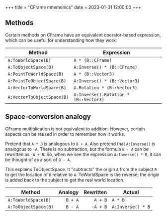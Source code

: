 +++
title = "CFrame mnemonics"
date = 2023-01-31 12:00:00
+++

## Methods
Certain methods on CFrame have an equivalent operator-based expression, which
can be useful for understanding how they work:

| Method                     | Expression                            |
|----------------------------|---------------------------------------|
| `A:ToWorldSpace(B)`        | `A * (B::CFrame)`                     |
| `A:ToObjectSpace(B)`       | `A:Inverse() * (B::CFrame)`           |
| `A:PointToWorldSpace(B)`   | `A * (B::Vector3)`                    |
| `A:PointToObjectSpace(B)`  | `A:Inverse() * (B::Vector3)`          |
| `A:VectorToWorldSpace(B)`  | `A.Rotation * (B::Vector3)`           |
| `A:VectorToObjectSpace(B)` | `A:Inverse().Rotation * (B::Vector3)` |

## Space-conversion analogy
CFrame multiplication is not equivalent to addition. However, certain aspects
can be reused in order to remember how it works.

Pretend that `A * B` is analogous to `B + A`. Also pretend that `A:Inverse()` is
analogous to `-A`. There is no subtraction, but the formula `B - A` can be
rewritten as `-A + B`. So, when we see the expression `A:Inverse() * B`, it can
be thought of as a sort of `B - A`.

This explains ToObjectSpace. It "subtracts" the origin `A` from the subject `B`
to get the location of `B` relative to `A`. ToWorldSpace is the reverse; the
origin is added back to the subject to get the real world location.

| Method               | Analogy | Rewritten | Actual            |
|----------------------|--------:|----------:|-------------------|
| `A:ToWorldSpace(B)`  | `B + A` |  `A + B`  | `A * B`           |
| `A:ToObjectSpace(B)` | `B - A` | `-A + B`  | `A:Inverse() * B` |
